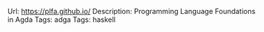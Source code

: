 Url: https://plfa.github.io/
Description: Programming Language Foundations in Agda
Tags: adga
Tags: haskell

